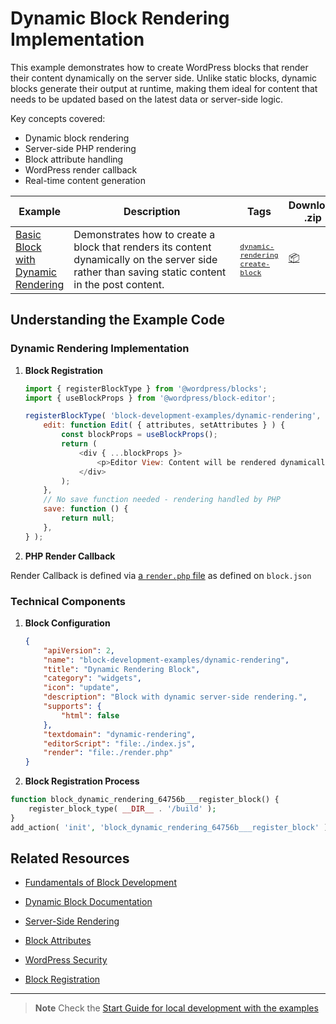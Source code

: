 # Dynamic Block Rendering Implementation

This example demonstrates how to create WordPress blocks that render their content dynamically on the server side. Unlike static blocks, dynamic blocks generate their output at runtime, making them ideal for content that needs to be updated based on the latest data or server-side logic.

Key concepts covered:

-   Dynamic block rendering
-   Server-side PHP rendering
-   Block attribute handling
-   WordPress render callback
-   Real-time content generation

<!-- Please, do not remove these @TABLE EXAMPLES BEGIN and @TABLE EXAMPLES END comments or modify the table inside. This table is automatically generated from the data at _data/examples.json and _data/tags.json -->
<!-- @TABLE EXAMPLES BEGIN -->
| Example | <span style="display: inline-block; width:250px">Description</span> | Tags |Download .zip | Live Demo |
| -------------------------------------------------------------------------------------------------- | ------------------------------------------------------------------------------------------------------------------------ | --------------------------------------------------------------------------------------------------------------------------------------- | ------------------------------------------------------------------------------------------------------------------------------------------------------------------------------------------------------------------------------------------------------------- | ----------------------------------------------------------------------------------------------------------------------------------------------------------------------------------------------------------------------------------------------------------------------------------------------------------------- |
| [Basic Block with Dynamic Rendering](https://github.com/WordPress/block-development-examples/tree/trunk/plugins/block-dynamic-rendering-64756b) | Demonstrates how to create a block that renders its content dynamically on the server side rather than saving static content in the post content. | <small><code><a href="https://WordPress.github.io/block-development-examples/?tags=dynamic-rendering">dynamic-rendering</a></code></small> <small><code><a href="https://WordPress.github.io/block-development-examples/?tags=create-block">create-block</a></code></small> | [📦](https://github.com/WordPress/block-development-examples/releases/download/latest/block-dynamic-rendering-64756b.zip "Install the plugin on any WordPress site using this zip and activate it to see the example in action") | [![](https://raw.githubusercontent.com/WordPress/block-development-examples/trunk/_assets/icon-wp.svg)](https://playground.wordpress.net/?blueprint-url=https://raw.githubusercontent.com/WordPress/block-development-examples/trunk/plugins/block-dynamic-rendering-64756b/_playground/blueprint.json "Click here to access a live demo of this example" ) |
<!-- @TABLE EXAMPLES END -->

## Understanding the Example Code

### Dynamic Rendering Implementation

1. **Block Registration**

    ```javascript
    import { registerBlockType } from '@wordpress/blocks';
    import { useBlockProps } from '@wordpress/block-editor';

    registerBlockType( 'block-development-examples/dynamic-rendering', {
    	edit: function Edit( { attributes, setAttributes } ) {
    		const blockProps = useBlockProps();
    		return (
    			<div { ...blockProps }>
    				<p>Editor View: Content will be rendered dynamically</p>
    			</div>
    		);
    	},
    	// No save function needed - rendering handled by PHP
    	save: function () {
    		return null;
    	},
    } );
    ```

2. **PHP Render Callback**

Render Callback is defined via [a `render.php` file](https://make.wordpress.org/core/2022/10/12/block-api-changes-in-wordpress-6-1/) as defined on `block.json`

### Technical Components

1. **Block Configuration**

    ```json
    {
    	"apiVersion": 2,
    	"name": "block-development-examples/dynamic-rendering",
    	"title": "Dynamic Rendering Block",
    	"category": "widgets",
    	"icon": "update",
    	"description": "Block with dynamic server-side rendering.",
    	"supports": {
    		"html": false
    	},
    	"textdomain": "dynamic-rendering",
    	"editorScript": "file:./index.js",
    	"render": "file:./render.php"
    }
    ```

2. **Block Registration Process**

```php
function block_dynamic_rendering_64756b___register_block() {
	register_block_type( __DIR__ . '/build' );
}
add_action( 'init', 'block_dynamic_rendering_64756b___register_block' );
```

## Related Resources

-   [Fundamentals of Block Development](https://developer.wordpress.org/block-editor/getting-started/fundamentals/)

-   [Dynamic Block Documentation](https://developer.wordpress.org/block-editor/how-to-guides/block-tutorial/creating-dynamic-blocks/)
-   [Server-Side Rendering](https://developer.wordpress.org/block-editor/how-to-guides/block-tutorial/block-attributes-and-server-side-rendering/)
-   [Block Attributes](https://developer.wordpress.org/block-editor/reference-guides/block-api/block-attributes/)
-   [WordPress Security](https://developer.wordpress.org/plugins/security/)
-   [Block Registration](https://developer.wordpress.org/block-editor/reference-guides/block-api/block-registration/)

---

> **Note**
> Check the [Start Guide for local development with the examples](https://github.com/WordPress/block-development-examples/wiki/Examples#start-guide-for-local-development-with-the-examples)
